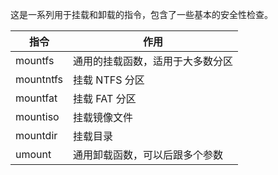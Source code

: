 这是一系列用于挂载和卸载的指令，包含了一些基本的安全性检查。

| 指令      | 作用                             |
| --------- | -------------------------------- |
| mountfs   | 通用的挂载函数，适用于大多数分区 |
| mountntfs | 挂载 NTFS 分区                   |
| mountfat  | 挂载 FAT 分区                    |
| mountiso  | 挂载镜像文件                     |
| mountdir  | 挂载目录                         |
| umount    | 通用卸载函数，可以后跟多个参数   |
